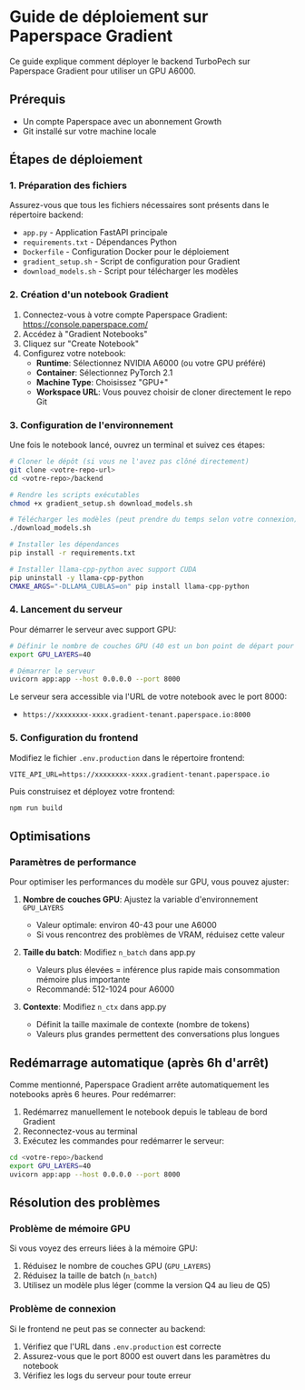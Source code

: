 # Guide de déploiement sur Paperspace Gradient

Ce guide explique comment déployer le backend TurboPech sur Paperspace Gradient pour utiliser un GPU A6000.

## Prérequis

- Un compte Paperspace avec un abonnement Growth
- Git installé sur votre machine locale

## Étapes de déploiement

### 1. Préparation des fichiers

Assurez-vous que tous les fichiers nécessaires sont présents dans le répertoire backend:
- `app.py` - Application FastAPI principale
- `requirements.txt` - Dépendances Python
- `Dockerfile` - Configuration Docker pour le déploiement
- `gradient_setup.sh` - Script de configuration pour Gradient
- `download_models.sh` - Script pour télécharger les modèles

### 2. Création d'un notebook Gradient

1. Connectez-vous à votre compte Paperspace Gradient: https://console.paperspace.com/
2. Accédez à "Gradient Notebooks"
3. Cliquez sur "Create Notebook"
4. Configurez votre notebook:
   - **Runtime**: Sélectionnez NVIDIA A6000 (ou votre GPU préféré)
   - **Container**: Sélectionnez PyTorch 2.1
   - **Machine Type**: Choisissez "GPU+"
   - **Workspace URL**: Vous pouvez choisir de cloner directement le repo Git

### 3. Configuration de l'environnement

Une fois le notebook lancé, ouvrez un terminal et suivez ces étapes:

```bash
# Cloner le dépôt (si vous ne l'avez pas clôné directement)
git clone <votre-repo-url>
cd <votre-repo>/backend

# Rendre les scripts exécutables
chmod +x gradient_setup.sh download_models.sh

# Télécharger les modèles (peut prendre du temps selon votre connexion)
./download_models.sh

# Installer les dépendances
pip install -r requirements.txt

# Installer llama-cpp-python avec support CUDA
pip uninstall -y llama-cpp-python
CMAKE_ARGS="-DLLAMA_CUBLAS=on" pip install llama-cpp-python
```

### 4. Lancement du serveur

Pour démarrer le serveur avec support GPU:

```bash
# Définir le nombre de couches GPU (40 est un bon point de départ pour la A6000)
export GPU_LAYERS=40

# Démarrer le serveur
uvicorn app:app --host 0.0.0.0 --port 8000
```

Le serveur sera accessible via l'URL de votre notebook avec le port 8000:
- `https://xxxxxxxx-xxxx.gradient-tenant.paperspace.io:8000`

### 5. Configuration du frontend

Modifiez le fichier `.env.production` dans le répertoire frontend:

```
VITE_API_URL=https://xxxxxxxx-xxxx.gradient-tenant.paperspace.io
```

Puis construisez et déployez votre frontend:

```bash
npm run build
```

## Optimisations

### Paramètres de performance

Pour optimiser les performances du modèle sur GPU, vous pouvez ajuster:

1. **Nombre de couches GPU**: Ajustez la variable d'environnement `GPU_LAYERS`
   - Valeur optimale: environ 40-43 pour une A6000
   - Si vous rencontrez des problèmes de VRAM, réduisez cette valeur

2. **Taille du batch**: Modifiez `n_batch` dans app.py
   - Valeurs plus élevées = inférence plus rapide mais consommation mémoire plus importante
   - Recommandé: 512-1024 pour A6000

3. **Contexte**: Modifiez `n_ctx` dans app.py
   - Définit la taille maximale de contexte (nombre de tokens)
   - Valeurs plus grandes permettent des conversations plus longues

## Redémarrage automatique (après 6h d'arrêt)

Comme mentionné, Paperspace Gradient arrête automatiquement les notebooks après 6 heures. Pour redémarrer:

1. Redémarrez manuellement le notebook depuis le tableau de bord Gradient
2. Reconnectez-vous au terminal
3. Exécutez les commandes pour redémarrer le serveur:

```bash
cd <votre-repo>/backend
export GPU_LAYERS=40
uvicorn app:app --host 0.0.0.0 --port 8000
```

## Résolution des problèmes

### Problème de mémoire GPU

Si vous voyez des erreurs liées à la mémoire GPU:

1. Réduisez le nombre de couches GPU (`GPU_LAYERS`)
2. Réduisez la taille de batch (`n_batch`)
3. Utilisez un modèle plus léger (comme la version Q4 au lieu de Q5)

### Problème de connexion

Si le frontend ne peut pas se connecter au backend:

1. Vérifiez que l'URL dans `.env.production` est correcte
2. Assurez-vous que le port 8000 est ouvert dans les paramètres du notebook
3. Vérifiez les logs du serveur pour toute erreur 